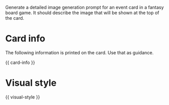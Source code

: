 Generate a detailed image generation prompt for an event card in a fantasy board game. It should describe the image that will be shown at the top of the card.

# Card info

The following information is printed on the card. Use that as guidance.

{{ card-info }}

# Visual style

{{ visual-style }}
